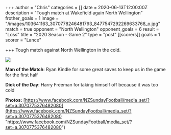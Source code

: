 +++
author = "Chris"
categories = []
date = 2020-06-13T12:00:00Z
description = "Tough match at Wakefield again North Wellington"
frother_goals = 1
image = "/images/103641163_3070778246481793_8477547292269633768_o.jpg"
match = true
opponent = "North Wellington"
opponent_goals = 6
result = "Loss"
title = "2020 Season - Game 2"
type = "post"
[[scorers]]
goals = 1
scorer = "Lance"

+++
Tough match against North Wellington in the cold.

![](/images/103641163_3070778246481793_8477547292269633768_o.jpg)

**Man of the Match**: Ryan Kindle for some great saves to keep us in the game for the first half

**Dick of the Day**: Harry Freeman for taking himself off because it was too cold

**Photos:** [https://www.facebook.com/NZSundayFootball/media_set/?set=a.3070775376482080](https://www.facebook.com/NZSundayFootball/media_set/?set=a.3070775376482080 "https://www.facebook.com/NZSundayFootball/media_set/?set=a.3070775376482080")